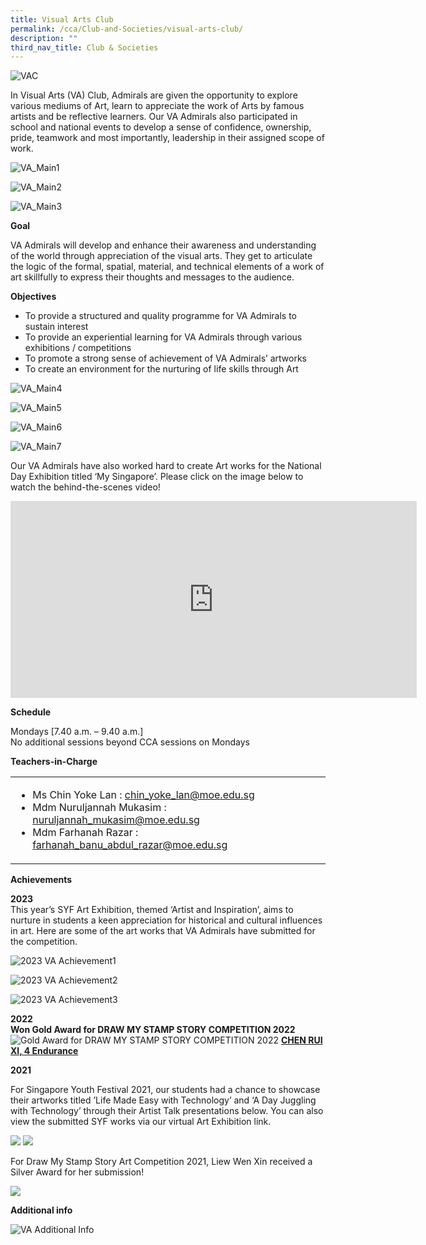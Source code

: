 ```yaml
---
title: Visual Arts Club
permalink: /cca/Club-and-Societies/visual-arts-club/
description: ""
third_nav_title: Club & Societies
---
```

![VAC](/images/CCA/visual%20arts.png)

In Visual Arts (VA) Club, Admirals are given the opportunity to explore various mediums of Art, learn to appreciate the work of Arts by famous artists and be reflective learners. Our VA Admirals also participated in school and national events to develop a sense of confidence, ownership, pride, teamwork and most importantly, leadership in their assigned scope of work.

![VA_Main1](/images/va_main1.jpg)

![VA_Main2](/images/va_main2.jpg)

![VA_Main3](/images/va_main3.jpg)

**Goal**

VA Admirals will develop and enhance their awareness and understanding of the world through appreciation of the visual arts. They get to articulate the logic of the formal, spatial, material, and technical elements of a work of art skillfully to express their thoughts and messages to the audience.


**Objectives**

* To provide a structured and quality programme for VA Admirals to sustain interest
* To provide an experiential learning for VA Admirals through various exhibitions / competitions
* To promote a strong sense of achievement of VA Admirals’ artworks 
* To create an environment for the nurturing of life skills through Art


![VA_Main4](/images/va_main4.jpg)

![VA_Main5](/images/va_main5.jpg)

![VA_Main6](/images/va_main6.jpg)

![VA_Main7](/images/va_main7.jpg)

Our VA Admirals have also worked hard to create Art works for the National Day Exhibition titled ‘My Singapore’. Please click on the image below to watch the behind-the-scenes video!

<iframe allowfullscreen="" allow="accelerometer; autoplay; clipboard-write; encrypted-media; gyroscope; picture-in-picture; web-share" frameborder="0" title="YouTube video player" src="https://www.youtube.com/embed/KsRY2sBO7nQ?si=n0q1Uw34Ok-a8x9T" height="315" width="650"></iframe>

**Schedule**

Mondays [7.40 a.m. – 9.40 a.m.] <br>
No additional sessions beyond CCA sessions on Mondays <br>

**Teachers-in-Charge**

<table>
	<tbody><tr>
		<td>
			<ul> 
						<li> Ms Chin Yoke Lan : <a href="mailto:chin_yoke_lan@moe.edu.sg">chin_yoke_lan@moe.edu.sg</a></li>
						<li> Mdm Nuruljannah Mukasim : <a href="mailto: nuruljannah_mukasim@moe.edu.sg"> nuruljannah_mukasim@moe.edu.sg </a> </li>
					<li>Mdm Farhanah Razar : <a href="mailto:farhanah_banu_abdul_razar@moe.edu.sg">farhanah_banu_abdul_razar@moe.edu.sg</a></li><a href="mailto:farhanah_banu_abdul_razar@moe.edu.sg">
			</a></ul><a href="mailto:farhanah_banu_abdul_razar@moe.edu.sg">
		</a></td>
</tr>	
</tbody></table>


**Achievements**

**2023** <br>
This year’s SYF Art Exhibition, themed ‘Artist and Inspiration’, aims to nurture in students a keen appreciation for historical and cultural influences in art.
Here are some of the art works that VA Admirals have submitted for the competition. 

![2023 VA Achievement1](/images/2023_va_achievment1.png)

![2023 VA Achievement2](/images/2023_va_achievment2.png)

![2023 VA Achievement3](/images/2023_va_achievment3.png)


**2022** <br>
**Won Gold Award for DRAW MY STAMP STORY COMPETITION 2022**
![Gold Award for DRAW MY STAMP STORY COMPETITION 2022](/images/2023%20stamp%20story%20competition.jpg)
<b><u>CHEN RUI XI, 4 Endurance</u></b>


**2021**

For Singapore Youth Festival 2021, our students had a chance to showcase their artworks titled ’Life Made Easy with Technology’ and ‘A Day Juggling with Technology’ through their Artist Talk presentations below. You can also view the submitted SYF works via our virtual Art Exhibition link.

![](/images/VA2.jpg)
![](/images/VA3.jpg)

For Draw My Stamp Story Art Competition 2021, Liew Wen Xin received a Silver Award for her submission!

![](/images/VA4.jpg)


**Additional info**

![VA Additional Info](/images/va_additional_info.jpg)